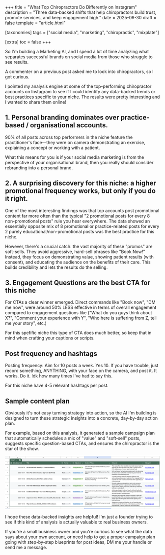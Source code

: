 +++
title = "What Top Chiropractors Do Differently on Instagram"
description = "Three data-backed shifts that help chiropractors build trust, promote services, and keep engagement high."
date = 2025-09-30
draft = false
template = "article.html"

[taxonomies]
tags = ["social media", "marketing", "chiropractic", "mixplate"]

[extra]
toc = false
+++

So I'm building a Marketing AI, and I spend a lot of time analyzing what separates successful brands on social media from those who struggle to see results.

A commenter on a previous post asked me to look into chiropractors, so I got curious.

I pointed my analysis engine at some of the top-performing chiropractor accounts on Instagram to see if I could identify any data-backed trends or best practices specific to your niche. The results were pretty interesting and I wanted to share them online!

<!-- more -->

## 1. Personal branding dominates over practice-based / organisational accounts.

90% of all posts across top performers in the niche feature the practitioner's face—they were on camera demonstrating an exercise, explaining a concept or working with a patient.

What this means for you is if your social media marketing is from the perspective of your organisational brand, then you really should consider rebranding into a personal brand.

## 2. A surprising discovery for this niche: a higher promotional frequency works, but only if you do it right.

One of the most interesting findings was that top accounts post promotional content far more often than the typical "2 promotional posts for every 8 non-promotional posts" rule you hear everywhere. The data showed an essentially opposite mix of 8 promotional or practice-related posts for every 2 purely educational/non-promotional posts was the best practice for this niche.

However, there's a crucial catch: the vast majority of these "promos" are soft-sells. They avoid aggressive, hard-sell phrases like "Book Now!" Instead, they focus on demonstrating value, showing patient results (with consent), and educating the audience on the benefits of their care. This builds credibility and lets the results do the selling.

## 3. Engagement Questions are the best CTA for this niche

For CTAs a clear winner emerged. Direct commands like "Book now", "DM me now", were around 50% LESS effective in terms of overall engagement compared to engagement questions like ("What do you guys think about X?", "Comment your experience with Y", "Who here is suffering from Z, tell me your story", etc.)

For this spefific niche this type of CTA does much better, so keep that in mind when crafting your captions or scripts.

## Post frequency and hashtags

Posting frequency: Aim for 10 posts a week. Yes 10. If you have trouble, just record something, ANYTHING, with your face on the camera, and post it. It works. Do it. Idk how many times I've had to say this.

For this niche have 4-5 relevant hashtags per post.

## Sample content plan

Obviously it's not easy turning strategy into action, so the AI I'm building is designed to turn these strategic insights into a concrete, day-by-day action plan.

For example, based on this analysis, it generated a sample campaign plan that automatically schedules a mix of "value" and "soft-sell" posts, suggests specific question-based CTAs, and ensures the chiropractor is the star of the show.

![Chiropractor sample plan](./chiro_sample.png)

I hope these data-backed insights are helpful! I'm just a founder trying to see if this kind of analysis is actually valuable to real business owners.

If you're a small business owner and you're curious to see what the data says about your own account, or need help to get a proper campaign plan going with step-by-step blueprints for post ideas, DM me your handle or send me a message.
